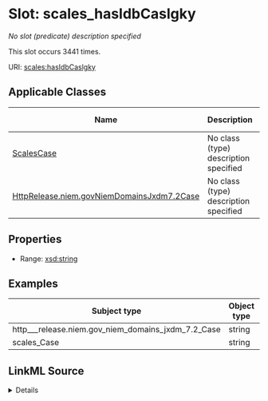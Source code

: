 

# Slot: scales_hasIdbCaslgky


_No slot (predicate) description specified_






This slot occurs 3441 times.


URI: [scales:hasIdbCaslgky](http://schemas.scales-okn.org/rdf/scales#hasIdbCaslgky)



<!-- no inheritance hierarchy -->





## Applicable Classes

| Name | Description | Modifies Slot |
| --- | --- | --- |
| [ScalesCase](../classes/ScalesCase.md) | No class (type) description specified |  yes  |
| [HttpRelease.niem.govNiemDomainsJxdm7.2Case](../classes/HttpRelease.niem.govNiemDomainsJxdm7.2Case.md) | No class (type) description specified |  yes  |







## Properties

* Range: [xsd:string](http://www.w3.org/2001/XMLSchema#string)






## Examples

| Subject type | Object type | Example subject | Example object | Occurrences |
| --- | --- | --- | --- | --- |
| http___release.niem.gov_niem_domains_jxdm_7.2_Case | string | scales:/CaseCriminal | 097431700001CR0 | 3441 |
| scales_Case | string | scales:/CaseCriminal | 097431700001CR0 | 3441 |




## LinkML Source

<details>

```yaml
name: scales_hasIdbCaslgky
annotations:
  count:
    tag: count
    value: 3441
description: No slot (predicate) description specified
examples:
- object:
    example_object: 097431700001CR0
    example_object_type: string
    example_predicate: scales:hasIdbCaslgky
    example_subject: scales:/CaseCriminal
    example_subject_type: http___release.niem.gov_niem_domains_jxdm_7.2_Case
- object:
    example_object: 097431700001CR0
    example_object_type: string
    example_predicate: scales:hasIdbCaslgky
    example_subject: scales:/CaseCriminal
    example_subject_type: scales_Case
from_schema: scales-kg
rank: 1000
slot_uri: scales:hasIdbCaslgky
alias: scales_hasIdbCaslgky
domain_of:
- http___release.niem.gov_niem_domains_jxdm_7.2_Case
- scales_Case
range: string

```
</details>